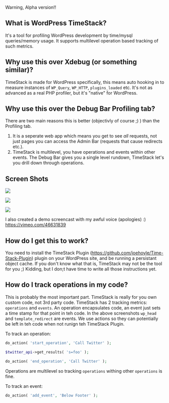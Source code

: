 Warning, Alpha version!!

## What is WordPress TimeStack?

It's a tool for profiling WordPress development by time/mysql queries/memory usage. It supports multilevel operation based tracking of such metrics.

## Why use this over Xdebug (or something similar)?

TimeStack is made for WordPress specifically, this means auto hooking in to measure instances of `WP_Query`, `WP_HTTP`, `plugins_loaded` etc. It's not as advanced as a real PHP profiler, but it's "native" for WordPress.

## Why use this over the Debug Bar Profiling tab?

There are two main reasons this is better (objectivly of course ;) ) than the Profiling tab.

1. It is a seperate web app which means you get to see _all_ requests, not just pages you can access the Admin Bar (requests that cause redirects etc.).
2. TimeStack is multilevel, you have operations and events within other events. The Debug Bar gives you a single level rundown, TimeStack let's you drill down through operations.

## Screen Shots

![](https://dl.dropbox.com/u/238502/Captured/tuUpR.png)

![](https://dl.dropbox.com/u/238502/Captured/X4JMp.png)

![](https://dl.dropbox.com/u/238502/Captured/2VR8Y.png)

I also created a demo screencast with my awful voice (apologies) :) https://vimeo.com/46631839

## How do I get this to work?

You need to install the TimeStack Plugin (https://github.com/joehoyle/Time-Stack-Plugin) plugin on your WordPress site, and be running a persistant object cache. If you don't know what that is, TimeStack may not be the tool for you ;) Kidding, but I don;t have time to write all those instructions yet.

## How do I track operations in my code?

This is probably the most important part. TimeStack is really for you own custom code, not 3rd party code. TimeStack has 2 tracking metrics: `operations` and `events`. An operation encapsulates code, an event just sets a time stamp for that point in teh code. In the above screenshots `wp_head` and `template_redirect` are events. We use actions so they can potentially be left in teh code when not runign teh TimeStack Plugin.

To track an operation:

```PHP
do_action( 'start_operation', 'Call Twitter' );

$twitter_api->get_results( 's=foo' );

do_action( 'end_operation', 'Call Twitter' );
```

Operations are multilevel so tracking `operations` withing other `operations` is fine.

To track an event:

```PHP 
do_action( 'add_event', 'Below Footer' );
```
